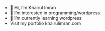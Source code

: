 - 👋 Hi, I’m Khairul Imran
- 👀 I’m interested in programming/wordpress
- 🌱 I’m currently learning wordpress
- Visit my porfolio khairulimran.com

<!---
OwnTheSite/OwnTheSite is a ✨ special ✨ repository because its `README.md` (this file) appears on your GitHub profile.
You can click the Preview link to take a look at your changes.
--->

